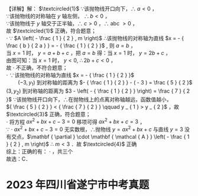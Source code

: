 【详解】解： $\textcircled{1}$ ∵该抛物线开口向下，∴ $a { < } 0$ ，  
∵该抛物线的对称轴在 $y$ 轴左侧， $\therefore b < 0$ ，  
∵该抛物线于 $y$ 轴交于正半轴，∴ $c > 0$ ，∴ abc $> 0$ ，  
故 $\textcircled{1}$ 正确，符合题意；  
$\cdot$ ∵ $A \left( - \frac { 1 } { 2 } , m \right)$ ∴该抛物线的对称轴为直线 $x = - { \frac { b } { 2 a } } = - { \frac { 1 } { 2 } }$ , 则 $a = b$ ，  
当 $x = 1$ 时， $y = a + b + c$ ，把 $a = b$ 得：当 $x = 1$ 时， $y = 2 b + c$ ，  
由图可知：当 $x = 1$ 时， $y < 0 , \ \therefore 2 b + c < 0$ ，  
故 $\cdot$ 不正确，不符合题意；  
$\cdot$ ∵该抛物线的对称轴为直线 $x = - { \frac { 1 } { 2 } }$   
$\qquad \left( - 3 , y _ { 1 } \right)$ 到对称轴的距离为 $- { \frac { 1 } { 2 } } - ( - 3 ) = \frac { 5 } { 2 }$ $\left( 3 , { y } _ { 2 } \right)$ 到对称轴的距离为 $3 - \left( - { \frac { 1 } { 2 } } \right) = \frac { 7 } { 2 }$ ∵该抛物线开口向下，∴在抛物线上的点离对称轴越远，函数值越小，  
${ \frac { 5 } { 2 } } < { \frac { 7 } { 2 } } \qquad y _ { 1 } > y _ { 2 }$ ，故 $\textcircled{3}$ 正确，符合题意；  
$\cdot$ 将方程 $a x ^ { 2 } + b x + c - 3 = 0$ 移项可得 $a x ^ { 2 } + b x + c = 3$ ，  
∵ $\cdot \ a x ^ { 2 } + b x + c - 3 = 0$ 无实数根，∴抛物线 $y = a x ^ { 2 } + b x + c$ 与直线 $y = 3$ 没有交点，$\mathbf { \partial } \cdot \mathbf { \mathcal { A } } \left( - \frac { 1 } { 2 } , m \right)$ ∴ $m < 3$ ．故 $\textcircled{4}$ 正确  
综上：正确的有： $\cdot$ ，共三个  
故选：C．

# 2023 年四川省遂宁市中考真题
